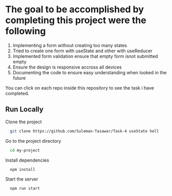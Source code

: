 <h1>The goal to be accomplished by completing this project were the following</b></h1>

1. Implementing a form without creating too many states
2. Tried to create one form with useState and other with useReducer
3. Implemented form validation ensure that empty form isnot submitted empty
4. Ensure the design is responsive accross all devices
5. Documenting the code to ensure easy understanding when looked in the future

<p>You can click on each repo inside this repository to see the task i have completed.</p>

## Run Locally

Clone the project

```bash
  git clone https://github.com/Suleman-Tasawar/Task-4 useState hell
```

Go to the project directory

```bash
  cd my-project
```

Install dependencies

```bash
  npm install
```

Start the server

```bash
  npm run start
```




